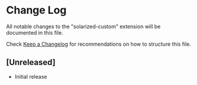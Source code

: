 # Change Log
All notable changes to the "solarized-custom" extension will be documented in this file.

Check [Keep a Changelog](http://keepachangelog.com/) for recommendations on how to structure this file.

## [Unreleased]
- Initial release
